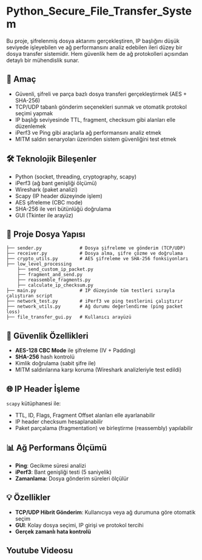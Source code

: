 # Python_Secure_File_Transfer_System
 
Bu proje, şifrelenmiş dosya aktarımı gerçekleştiren, IP başlığını düşük seviyede işleyebilen ve ağ performansını analiz edebilen ileri düzey bir dosya transfer sistemidir. Hem güvenlik hem de ağ protokolleri açısından detaylı bir mühendislik sunar.

## 🎯 Amaç

- Güvenli, şifreli ve parça bazlı dosya transferi gerçekleştirmek (AES + SHA-256)
- TCP/UDP tabanlı gönderim seçenekleri sunmak ve otomatik protokol seçimi yapmak
- IP başlığı seviyesinde TTL, fragment, checksum gibi alanları elle düzenlemek
- iPerf3 ve Ping gibi araçlarla ağ performansını analiz etmek
- MITM saldırı senaryoları üzerinden sistem güvenliğini test etmek

## 🛠️ Teknolojik Bileşenler

- Python (socket, threading, cryptography, scapy)
- iPerf3 (ağ bant genişliği ölçümü)
- Wireshark (paket analizi)
- Scapy (IP header düzeyinde işlem)
- AES şifreleme (CBC mode)
- SHA-256 ile veri bütünlüğü doğrulama
- GUI (Tkinter ile arayüz)

## 📁 Proje Dosya Yapısı

```
├── sender.py              # Dosya şifreleme ve gönderim (TCP/UDP)
├── receiver.py            # Dosya alma, şifre çözme ve doğrulama
├── crypto_utils.py        # AES şifreleme ve SHA-256 fonksiyonları
├── low_level_processing
    ├── send_custom_ip_packet.py
    ├── fragment_and_send.py
    ├── reassemble_fragments.py
    ├── calculate_ip_checksum.py
├── main.py                # IP düzeyinde tüm testleri sırayla çalıştıran script
├── network_test.py        # iPerf3 ve ping testlerini çalıştırır
├── network_utils.py       # Ağ durumu değerlendirme (ping packet loss)
├── file_transfer_gui.py   # Kullanıcı arayüzü
```

## 🔐 Güvenlik Özellikleri

- **AES-128 CBC Mode** ile şifreleme (IV + Padding)
- **SHA-256** hash kontrolü
- Kimlik doğrulama (sabit şifre ile)
- MITM saldırılarına karşı koruma (Wireshark analizleriyle test edildi)

## 🌐 IP Header İşleme

`scapy` kütüphanesi ile:
- TTL, ID, Flags, Fragment Offset alanları elle ayarlanabilir
- IP header checksum hesaplanabilir
- Paket parçalama (fragmentation) ve birleştirme (reassembly) yapılabilir

## 📊 Ağ Performans Ölçümü

- **Ping**: Gecikme süresi analizi
- **iPerf3**: Bant genişliği testi (5 saniyelik)
- **Zamanlama**: Dosya gönderim süreleri ölçülür

## 💡 Özellikler

- **TCP/UDP Hibrit Gönderim**: Kullanıcıya veya ağ durumuna göre otomatik seçim
- **GUI**: Kolay dosya seçimi, IP girişi ve protokol tercihi
- **Gerçek zamanlı hata kontrolü**

## Youtube Videosu
